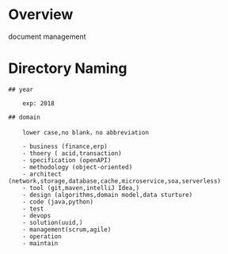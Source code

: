 # Overview

  document management

# Directory Naming

    ## year
    
        exp: 2018
        
    ## domain
    
        lower case,no blank，no abbreviation
        
        - business (finance,erp)
        - thoery ( acid,transaction)
        - specification (openAPI)
        - methodology (object-oriented)
        - architect (network,storage,database,cache,microservice,soa,serverless)
        - tool (git,maven,intelliJ Idea,)
        - design (algorithms,domain model,data sturture)
        - code (java,python)
        - test 
        - devops
		- solution(uuid,)
		- management(scrum,agile)
		- operation
		- maintain
    
    